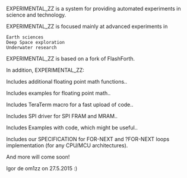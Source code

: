 EXPERIMENTAL_ZZ is a system for providing automated experiments in science and technology.

EXPERIMENTAL_ZZ is focused mainly at advanced experiments in

	Earth sciences
	Deep Space exploration
	Underwater research

EXPERIMENTAL_ZZ is based on a fork of FlashForth.

In addition, EXPERIMENTAL_ZZ:

Includes additional floating point math functions..

Includes examples for floating point math..

Includes TeraTerm macro for a fast upload of code..

Includes SPI driver for SPI FRAM and MRAM..

Includes Examples with code, which might be useful..

Includes our SPECIFICATION for FOR-NEXT and ?FOR-NEXT loops implementation (for any CPU/MCU architectures).

And more will come soon!

Igor de om1zz on 27.5.2015 :)


